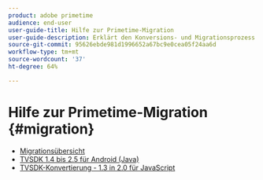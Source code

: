 ```yaml
---
product: adobe primetime
audience: end-user
user-guide-title: Hilfe zur Primetime-Migration
user-guide-description: Erklärt den Konversions- und Migrationsprozess zum Übergang von der vorhandenen Primetime TVSDK-Suite zur Suite der nächsten Generation.
source-git-commit: 95626ebde981d1996652a67bc9e0cea05f24aa6d
workflow-type: tm+mt
source-wordcount: '37'
ht-degree: 64%

---
```



# Hilfe zur Primetime-Migration {#migration}

+ [Migrationsübersicht](home.md)
+ [TVSDK 1.4 bis 2.5 für Android (Java)](tvsdk-14-25-android.md)
+ [TVSDK-Konvertierung - 1.3 in 2.0 für JavaScript](tvsdk-13-to-20-for-javascript.md)
